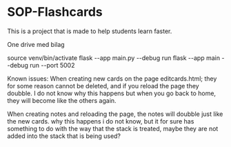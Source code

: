 # SOP-Flashcards
This is a project that is made to help students learn faster.

One drive med bilag

source venv/bin/activate
flask --app main.py --debug run
flask --app main --debug run --port 5002

Known issues:
When creating new cards on the page editcards.html; they for some reason cannot be deleted, and if you reload the page they doubble. I do not know why this happens but when you go back to home, they will become like the others again.

When creating notes and reloading the page, the notes will doubble just like the new cards. why this happens i do not know, but it for sure has something to do with the way that the stack is treated, maybe they are not added into the stack that is being used?
